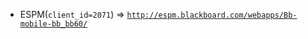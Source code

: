  - ESPM(`client_id=2071`) => [`http://espm.blackboard.com/webapps/Bb-mobile-bb_bb60/`](http://espm.blackboard.com/webapps/Bb-mobile-bb_bb60/)
